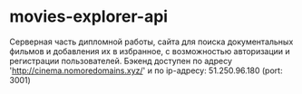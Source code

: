 # movies-explorer-api
Cерверная часть дипломной работы, сайта для поиска документальных фильмов и добавления их в избранное, с возможностью авторизации и регистрации пользователей.
Бэкенд доступен по адресу 'http://cinema.nomoredomains.xyz/' и по ip-адресу: 51.250.96.180 (port: 3001)
